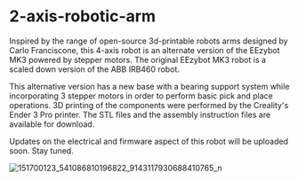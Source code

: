# 2-axis-robotic-arm

Inspired by the range of open-source 3d-printable robots arms designed by Carlo Franciscone, this 4-axis robot is an alternate version of the EEzybot MK3 powered by stepper motors. The original EEzybot MK3 robot is a scaled down version of the ABB IRB460 robot. 

This alternative version has a new base with a bearing support system while incorporating 3 stepper motors in order to perform basic pick and place operations. 3D printing of the components were performed by the Creality's Ender 3 Pro printer. The STL files and the assembly instruction files are available for download. 

Updates on the electrical and firmware aspect of this robot will be uploaded soon. Stay tuned.

![151700123_541086810196822_9143117930688410765_n](https://user-images.githubusercontent.com/75569804/108792726-0f97f480-75d6-11eb-93e1-0a2d53b7e11d.jpg)

